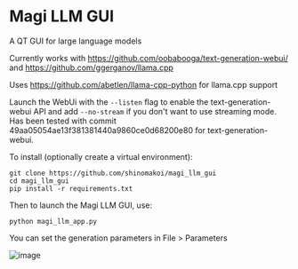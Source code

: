 # Magi LLM GUI
A QT GUI for large language models


Currently works with https://github.com/oobabooga/text-generation-webui/ and https://github.com/ggerganov/llama.cpp

Uses https://github.com/abetlen/llama-cpp-python for llama.cpp support

Launch the WebUi with the ```--listen``` flag to enable the text-generation-webui API and add ```--no-stream``` if you don't want to use streaming mode.
Has been tested with commit 49aa05054ae13f381381440a9860ce0d68200e80 for text-generation-webui. 

To install (optionally create a virtual environment): 
```
git clone https://github.com/shinomakoi/magi_llm_gui
cd magi_llm_gui
pip install -r requirements.txt
```

Then to launch the Magi LLM GUI, use: 
```
python magi_llm_app.py
```
You can set the generation parameters in File > Parameters

![image](https://user-images.githubusercontent.com/112139428/233437918-8f9b7c2a-dd77-4536-a612-a893a2bc90d4.png)
